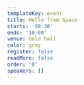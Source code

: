 ```yaml
---
templateKey: event
title: Hello from Space
starts: '09:30'
ends: '10:00'
venue: Gold hall
color: grey
register: false
readMore: false
order: '0'
speakers: []
---
```


